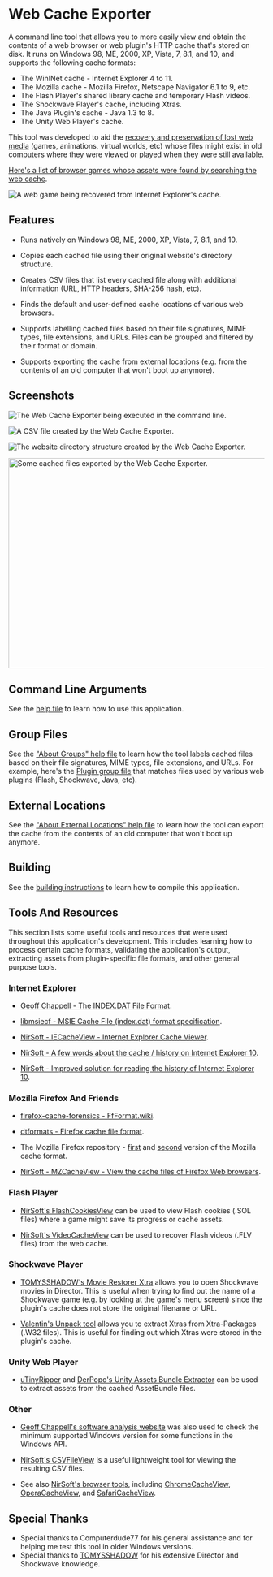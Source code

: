 # Web Cache Exporter

A command line tool that allows you to more easily view and obtain the contents of a web browser or web plugin's HTTP cache that's stored on disk. It runs on Windows 98, ME, 2000, XP, Vista, 7, 8.1, and 10, and supports the following cache formats:

* The WinINet cache - Internet Explorer 4 to 11.
* The Mozilla cache - Mozilla Firefox, Netscape Navigator 6.1 to 9, etc.
* The Flash Player's shared library cache and temporary Flash videos.
* The Shockwave Player's cache, including Xtras.
* The Java Plugin's cache - Java 1.3 to 8.
* The Unity Web Player's cache.

This tool was developed to aid the [recovery and preservation of lost web media](https://bluemaxima.org/flashpoint/) (games, animations, virtual worlds, etc) whose files might exist in old computers where they were viewed or played when they were still available.

[Here's a list of browser games whose assets were found by searching the web cache](recovered_games.md).

![A web game being recovered from Internet Explorer's cache.](Images/recovered_game.png)

## Features

* Runs natively on Windows 98, ME, 2000, XP, Vista, 7, 8.1, and 10.

* Copies each cached file using their original website's directory structure.

* Creates CSV files that list every cached file along with additional information (URL, HTTP headers, SHA-256 hash, etc).

* Finds the default and user-defined cache locations of various web browsers.

* Supports labelling cached files based on their file signatures, MIME types, file extensions, and URLs. Files can be grouped and filtered by their format or domain.

* Supports exporting the cache from external locations (e.g. from the contents of an old computer that won't boot up anymore).

<!-- * Decompresses cached files based on the Content Encoding value in their HTTP headers. The following formats are supported: Gzip, Zlib, Raw DEFLATE, Brotli, Compress. -->

## Screenshots

![The Web Cache Exporter being executed in the command line.](Images/command_line.png)

![A CSV file created by the Web Cache Exporter.](Images/csv_file.png)

![The website directory structure created by the Web Cache Exporter.](Images/website_structure.png)

<img alt="Some cached files exported by the Web Cache Exporter." src="Images/exported_files.png" width="622" height="414">

## Command Line Arguments

See the [help file](readme_body.txt) to learn how to use this application.

## Group Files

See the ["About Groups" help file](Source/Groups/About%20Groups.txt) to learn how the tool labels cached files based on their file signatures, MIME types, file extensions, and URLs. For example, here's the [Plugin group file](Source/Groups/006-Plugin.group) that matches files used by various web plugins (Flash, Shockwave, Java, etc).

## External Locations

See the ["About External Locations" help file](Source/ExternalLocations/About%20External%20Locations.txt) to learn how the tool can export the cache from the contents of an old computer that won't boot up anymore.

## Building

See the [building instructions](Building.txt) to learn how to compile this application.

## Tools And Resources

This section lists some useful tools and resources that were used throughout this application's development. This includes learning how to process certain cache formats, validating the application's output, extracting assets from plugin-specific file formats, and other general purpose tools.

### Internet Explorer

* [Geoff Chappell - The INDEX.DAT File Format](https://www.geoffchappell.com/studies/windows/ie/wininet/api/urlcache/indexdat.htm).

* [libmsiecf - MSIE Cache File (index.dat) format specification](https://github.com/libyal/libmsiecf/blob/master/documentation/MSIE%20Cache%20File%20%28index.dat%29%20format.asciidoc).

* [NirSoft - IECacheView - Internet Explorer Cache Viewer](https://www.nirsoft.net/utils/ie_cache_viewer.html).

* [NirSoft - A few words about the cache / history on Internet Explorer 10](https://blog.nirsoft.net/2012/12/08/a-few-words-about-the-cache-history-on-internet-explorer-10/).

* [NirSoft - Improved solution for reading the history of Internet Explorer 10](https://blog.nirsoft.net/2013/05/02/improved-solution-for-reading-the-history-of-internet-explorer-10/).

### Mozilla Firefox And Friends

* [firefox-cache-forensics - FfFormat.wiki](https://code.google.com/archive/p/firefox-cache-forensics/wikis/FfFormat.wiki).

* [dtformats - Firefox cache file format](https://github.com/libyal/dtformats/blob/main/documentation/Firefox%20cache%20file%20format.asciidoc).

* The Mozilla Firefox repository - [first](https://hg.mozilla.org/mozilla-central/file/2d6becec52a482ad114c633cf3a0a5aa2909263b/netwerk/cache) and [second](https://hg.mozilla.org/mozilla-central/file/tip/netwerk/cache2) version of the Mozilla cache format.

* [NirSoft - MZCacheView - View the cache files of Firefox Web browsers](https://www.nirsoft.net/utils/mozilla_cache_viewer.html).

### Flash Player

* [NirSoft's FlashCookiesView](https://www.nirsoft.net/utils/flash_cookies_view.html) can be used to view Flash cookies (.SOL files) where a game might save its progress or cache assets.

* [NirSoft's VideoCacheView](https://www.nirsoft.net/utils/video_cache_view.html) can be used to recover Flash videos (.FLV files) from the web cache.

### Shockwave Player

* [TOMYSSHADOW's Movie Restorer Xtra](https://github.com/tomysshadow/Movie-Restorer-Xtra) allows you to open Shockwave movies in Director. This is useful when trying to find out the name of a Shockwave game (e.g. by looking at the game's menu screen) since the plugin's cache does not store the original filename or URL.

* [Valentin's Unpack tool](https://valentin.dasdeck.com/lingo/unpack/) allows you to extract Xtras from Xtra-Packages (.W32 files). This is useful for finding out which Xtras were stored in the plugin's cache.

### Unity Web Player

* [uTinyRipper](https://github.com/mafaca/UtinyRipper) and [DerPopo's Unity Assets Bundle Extractor](https://github.com/DerPopo/UABE) can be used to extract assets from the cached AssetBundle files.

### Other

* [Geoff Chappell's software analysis website](https://www.geoffchappell.com) was also used to check the minimum supported Windows version for some functions in the Windows API.

* [NirSoft's CSVFileView](https://www.nirsoft.net/utils/csv_file_view.html) is a useful lightweight tool for viewing the resulting CSV files.

* See also [NirSoft's browser tools](https://www.nirsoft.net/web_browser_tools.html), including [ChromeCacheView](https://www.nirsoft.net/utils/chrome_cache_view.html), [OperaCacheView](https://www.nirsoft.net/utils/opera_cache_view.html), and [SafariCacheView](https://www.nirsoft.net/utils/safari_cache_view.html).

## Special Thanks

* Special thanks to Computerdude77 for his general assistance and for helping me test this tool in older Windows versions.
* Special thanks to [TOMYSSHADOW](https://github.com/tomysshadow) for his extensive Director and Shockwave knowledge.
